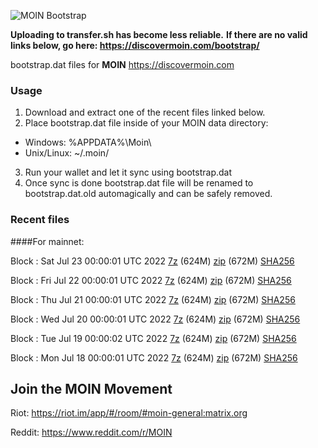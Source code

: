 ![MOIN Bootstrap](https://i.imgur.com/KjM1jMp.jpg)

**Uploading to transfer.sh has become less reliable.**
**If there are no valid links below, go here: https://discovermoin.com/bootstrap/**

bootstrap.dat files for **MOIN** https://discovermoin.com

### Usage

1. Download and extract one of the recent files linked below.
2. Place bootstrap.dat file inside of your MOIN data directory:
 - Windows: %APPDATA%\Moin\
 - Unix/Linux: ~/.moin/
3. Run your wallet and let it sync using bootstrap.dat
4. Once sync is done bootstrap.dat file will be renamed to bootstrap.dat.old automagically and can be safely removed.


### Recent files

####For mainnet:

Block : Sat Jul 23 00:00:01 UTC 2022 [7z](https://transfer.sh/PU5apC/bootstrap.dat.20220723.7z) (624M) [zip](https://transfer.sh/VOJwJ4/bootstrap.dat.20220723.zip) (672M) [SHA256](https://transfer.sh/J2SThy/sha256.txt)

Block : Fri Jul 22 00:00:01 UTC 2022 [7z](https://transfer.sh/9icL5M/bootstrap.dat.20220722.7z) (624M) [zip](https://transfer.sh/HfqNVl/bootstrap.dat.20220722.zip) (672M) [SHA256](https://transfer.sh/muFn02/sha256.txt)

Block : Thu Jul 21 00:00:01 UTC 2022 [7z](https://transfer.sh/2fmTU6/bootstrap.dat.20220721.7z) (624M) [zip](https://transfer.sh/CbW74n/bootstrap.dat.20220721.zip) (672M) [SHA256](https://transfer.sh/TOLh0m/sha256.txt)

Block : Wed Jul 20 00:00:01 UTC 2022 [7z](https://transfer.sh/cdmupp/bootstrap.dat.20220720.7z) (624M) [zip](https://transfer.sh/qGieAD/bootstrap.dat.20220720.zip) (672M) [SHA256](https://transfer.sh/LJYQNE/sha256.txt)

Block : Tue Jul 19 00:00:02 UTC 2022 [7z](https://transfer.sh/9VStm5/bootstrap.dat.20220719.7z) (624M) [zip](https://transfer.sh/OVvzwf/bootstrap.dat.20220719.zip) (672M) [SHA256](https://transfer.sh/xuqMeS/sha256.txt)

Block : Mon Jul 18 00:00:01 UTC 2022 [7z](https://transfer.sh/gE3rF7/bootstrap.dat.20220718.7z) (624M) [zip](https://transfer.sh/1eFlJV/bootstrap.dat.20220718.zip) (672M) [SHA256](https://transfer.sh/s6EfOO/sha256.txt)

## Join the MOIN Movement

Riot: https://riot.im/app/#/room/#moin-general:matrix.org

Reddit: https://www.reddit.com/r/MOIN
